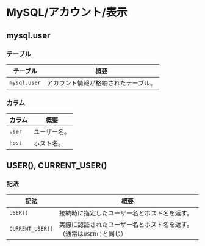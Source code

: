 # MySQL/アカウント/表示

## mysql.user

### テーブル

| テーブル     | 概要                                 |
| ------------ | ------------------------------------ |
| `mysql.user` | アカウント情報が格納されたテーブル。 |

### カラム

| カラム | 概要         |
| ------ | ------------ |
| `user` | ユーザー名。 |
| `host` | ホスト名。   |

## USER(), CURRENT_USER()

### 記法

| 記法             | 概要                                                         |
| ---------------- | ------------------------------------------------------------ |
| `USER()`         | 接続時に指定したユーザー名とホスト名を返す。                 |
| `CURRENT_USER()` | 実際に認証されたユーザー名とホスト名を返す。（通常は`USER()`と同じ） |

